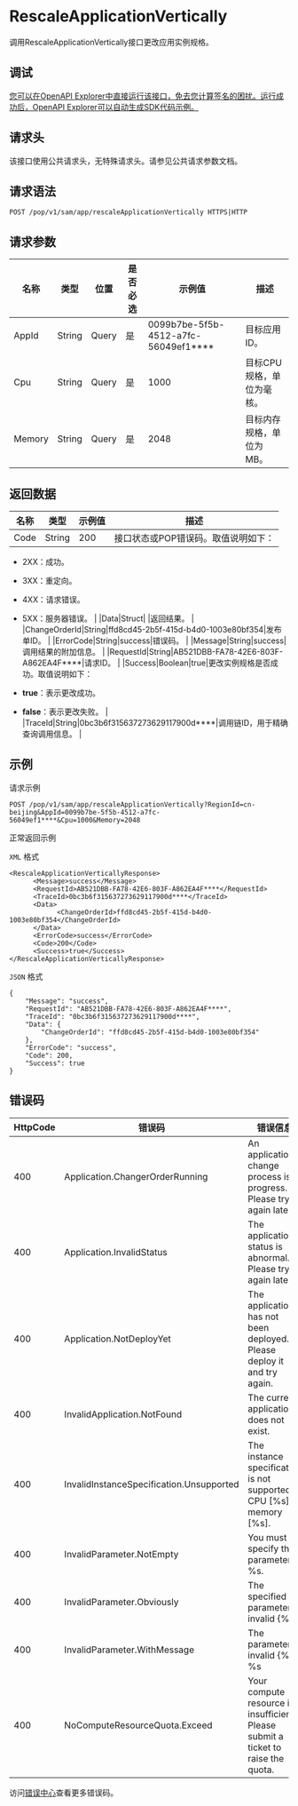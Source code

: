 # RescaleApplicationVertically

调用RescaleApplicationVertically接口更改应用实例规格。

## 调试

[您可以在OpenAPI Explorer中直接运行该接口，免去您计算签名的困扰。运行成功后，OpenAPI Explorer可以自动生成SDK代码示例。](https://api.aliyun.com/#product=sae&api=RescaleApplicationVertically&type=ROA&version=2019-05-06)

## 请求头

该接口使用公共请求头，无特殊请求头。请参见公共请求参数文档。

## 请求语法

```
POST /pop/v1/sam/app/rescaleApplicationVertically HTTPS|HTTP
```

## 请求参数

|名称|类型|位置|是否必选|示例值|描述|
|--|--|--|----|---|--|
|AppId|String|Query|是|0099b7be-5f5b-4512-a7fc-56049ef1\*\*\*\*|目标应用ID。 |
|Cpu|String|Query|是|1000|目标CPU规格，单位为毫核。 |
|Memory|String|Query|是|2048|目标内存规格，单位为MB。 |

## 返回数据

|名称|类型|示例值|描述|
|--|--|---|--|
|Code|String|200|接口状态或POP错误码。取值说明如下：

 -   2XX：成功。
-   3XX：重定向。
-   4XX：请求错误。
-   5XX：服务器错误。 |
|Data|Struct| |返回结果。 |
|ChangeOrderId|String|ffd8cd45-2b5f-415d-b4d0-1003e80bf354|发布单ID。 |
|ErrorCode|String|success|错误码。 |
|Message|String|success|调用结果的附加信息。 |
|RequestId|String|AB521DBB-FA78-42E6-803F-A862EA4F\*\*\*\*|请求ID。 |
|Success|Boolean|true|更改实例规格是否成功。取值说明如下：

 -   **true**：表示更改成功。
-   **false**：表示更改失败。 |
|TraceId|String|0bc3b6f315637273629117900d\*\*\*\*|调用链ID，用于精确查询调用信息。 |

## 示例

请求示例

```
POST /pop/v1/sam/app/rescaleApplicationVertically?RegionId=cn-beijing&AppId=0099b7be-5f5b-4512-a7fc-56049ef1****&Cpu=1000&Memory=2048
```

正常返回示例

`XML` 格式

```
<RescaleApplicationVerticallyResponse>
	  <Message>success</Message>
	  <RequestId>AB521DBB-FA78-42E6-803F-A862EA4F****</RequestId>
	  <TraceId>0bc3b6f315637273629117900d****</TraceId>
	  <Data>
		    <ChangeOrderId>ffd8cd45-2b5f-415d-b4d0-1003e80bf354</ChangeOrderId>
	  </Data>
	  <ErrorCode>success</ErrorCode>
	  <Code>200</Code>
	  <Success>true</Success>
</RescaleApplicationVerticallyResponse>
```

`JSON` 格式

```
{
	"Message": "success",
	"RequestId": "AB521DBB-FA78-42E6-803F-A862EA4F****",
	"TraceId": "0bc3b6f315637273629117900d****",
	"Data": {
		"ChangeOrderId": "ffd8cd45-2b5f-415d-b4d0-1003e80bf354"
	},
	"ErrorCode": "success",
	"Code": 200,
	"Success": true
}
```

## 错误码

|HttpCode|错误码|错误信息|描述|
|--------|---|----|--|
|400|Application.ChangerOrderRunning|An application change process is in progress. Please try again later.|应用有变更流程正在执行，请稍后重试。|
|400|Application.InvalidStatus|The application status is abnormal. Please try again later.|应用状态异常，请稍后重试。|
|400|Application.NotDeployYet|The application has not been deployed. Please deploy it and try again.|应用没有部署，请部署后重试。|
|400|InvalidApplication.NotFound|The current application does not exist.|找不到当前应用。|
|400|InvalidInstanceSpecification.Unsupported|The instance specification is not supported: CPU \[%s\], memory \[%s\].|不支持的实例规格。CPU\[%s\]，Memory\[%s\]。|
|400|InvalidParameter.NotEmpty|You must specify the parameter %s.|不合法的参数：%s不能为空。|
|400|InvalidParameter.Obviously|The specified parameter is invalid \{%s\}.|不合法的参数\{%s\}。|
|400|InvalidParameter.WithMessage|The parameter is invalid \{%s\}: %s|不合法的参数\{%s\}：%s。|
|400|NoComputeResourceQuota.Exceed|Your compute resource is insufficient. Please submit a ticket to raise the quota.|计算资源不足，请提交工单增加计算资源额度。|

访问[错误中心](https://error-center.aliyun.com/status/product/sae)查看更多错误码。

